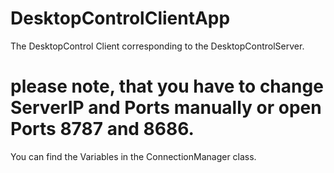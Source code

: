 # DesktopControlClientApp
The DesktopControl Client corresponding to the DesktopControlServer.

# please note, that you have to change ServerIP and Ports manually or open Ports 8787 and 8686.
You can find the Variables in the ConnectionManager class.
